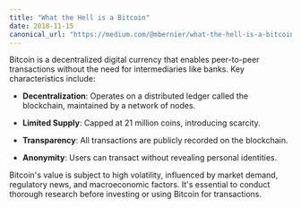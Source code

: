```yaml
---
title: "What the Hell is a Bitcoin"
date: 2018-11-15
canonical_url: "https://medium.com/@mbernier/what-the-hell-is-a-bitcoin-d8c7cf028d61"
---
```


Bitcoin is a decentralized digital currency that enables peer-to-peer transactions without the need for intermediaries like banks. Key characteristics include:

- **Decentralization**: Operates on a distributed ledger called the blockchain, maintained by a network of nodes.

- **Limited Supply**: Capped at 21 million coins, introducing scarcity.

- **Transparency**: All transactions are publicly recorded on the blockchain.

- **Anonymity**: Users can transact without revealing personal identities.

Bitcoin's value is subject to high volatility, influenced by market demand, regulatory news, and macroeconomic factors. It's essential to conduct thorough research before investing or using Bitcoin for transactions.
